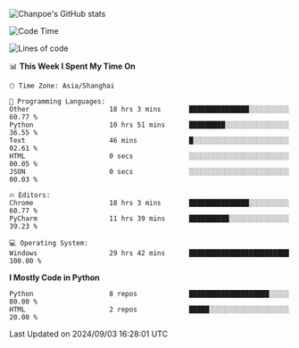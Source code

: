 ![Chanpoe's GitHub stats](https://github-readme-stats.vercel.app/api?username=Chanpoe&show_icons=true&count_private=true&theme=cobalt)

<!--START_SECTION:waka-->
![Code Time](http://img.shields.io/badge/Code%20Time-112%20hrs%2057%20mins-blue)

![Lines of code](https://img.shields.io/badge/From%20Hello%20World%20I%27ve%20Written-1.6%20million%20lines%20of%20code-blue)

📊 **This Week I Spent My Time On** 

```text
🕑︎ Time Zone: Asia/Shanghai

💬 Programming Languages: 
Other                    18 hrs 3 mins       ███████████████░░░░░░░░░░   60.77 % 
Python                   10 hrs 51 mins      █████████░░░░░░░░░░░░░░░░   36.55 % 
Text                     46 mins             █░░░░░░░░░░░░░░░░░░░░░░░░   02.61 % 
HTML                     0 secs              ░░░░░░░░░░░░░░░░░░░░░░░░░   00.05 % 
JSON                     0 secs              ░░░░░░░░░░░░░░░░░░░░░░░░░   00.03 % 

🔥 Editors: 
Chrome                   18 hrs 3 mins       ███████████████░░░░░░░░░░   60.77 % 
PyCharm                  11 hrs 39 mins      ██████████░░░░░░░░░░░░░░░   39.23 % 

💻 Operating System: 
Windows                  29 hrs 42 mins      █████████████████████████   100.00 % 
```

**I Mostly Code in Python** 

```text
Python                   8 repos             ████████████████████░░░░░   80.00 % 
HTML                     2 repos             █████░░░░░░░░░░░░░░░░░░░░   20.00 % 
```




 Last Updated on 2024/09/03 16:28:01 UTC
<!--END_SECTION:waka-->
